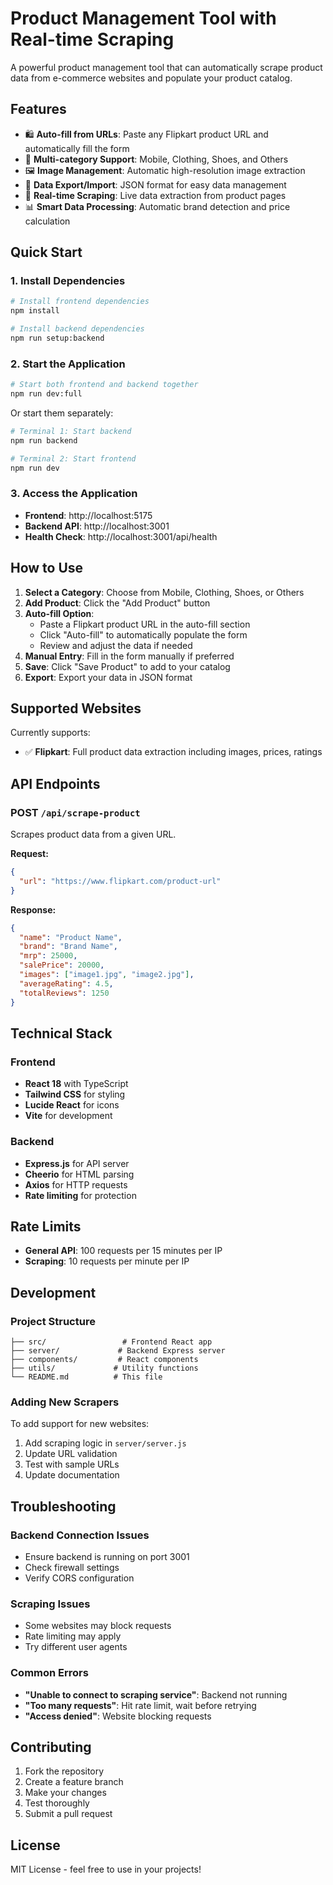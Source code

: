 # Product Management Tool with Real-time Scraping

A powerful product management tool that can automatically scrape product data from e-commerce websites and populate your product catalog.

## Features

- 🛍️ **Auto-fill from URLs**: Paste any Flipkart product URL and automatically fill the form
- 📱 **Multi-category Support**: Mobile, Clothing, Shoes, and Others
- 🖼️ **Image Management**: Automatic high-resolution image extraction
- 💾 **Data Export/Import**: JSON format for easy data management
- 🔄 **Real-time Scraping**: Live data extraction from product pages
- 📊 **Smart Data Processing**: Automatic brand detection and price calculation

## Quick Start

### 1. Install Dependencies

```bash
# Install frontend dependencies
npm install

# Install backend dependencies
npm run setup:backend
```

### 2. Start the Application

```bash
# Start both frontend and backend together
npm run dev:full
```

Or start them separately:

```bash
# Terminal 1: Start backend
npm run backend

# Terminal 2: Start frontend  
npm run dev
```

### 3. Access the Application

- **Frontend**: http://localhost:5175
- **Backend API**: http://localhost:3001
- **Health Check**: http://localhost:3001/api/health

## How to Use

1. **Select a Category**: Choose from Mobile, Clothing, Shoes, or Others
2. **Add Product**: Click the "Add Product" button
3. **Auto-fill Option**: 
   - Paste a Flipkart product URL in the auto-fill section
   - Click "Auto-fill" to automatically populate the form
   - Review and adjust the data if needed
4. **Manual Entry**: Fill in the form manually if preferred
5. **Save**: Click "Save Product" to add to your catalog
6. **Export**: Export your data in JSON format

## Supported Websites

Currently supports:
- ✅ **Flipkart**: Full product data extraction including images, prices, ratings

## API Endpoints

### POST `/api/scrape-product`
Scrapes product data from a given URL.

**Request:**
```json
{
  "url": "https://www.flipkart.com/product-url"
}
```

**Response:**
```json
{
  "name": "Product Name",
  "brand": "Brand Name", 
  "mrp": 25000,
  "salePrice": 20000,
  "images": ["image1.jpg", "image2.jpg"],
  "averageRating": 4.5,
  "totalReviews": 1250
}
```

## Technical Stack

### Frontend
- **React 18** with TypeScript
- **Tailwind CSS** for styling
- **Lucide React** for icons
- **Vite** for development

### Backend
- **Express.js** for API server
- **Cheerio** for HTML parsing
- **Axios** for HTTP requests
- **Rate limiting** for protection

## Rate Limits

- **General API**: 100 requests per 15 minutes per IP
- **Scraping**: 10 requests per minute per IP

## Development

### Project Structure
```
├── src/                 # Frontend React app
├── server/             # Backend Express server
├── components/         # React components
├── utils/             # Utility functions
└── README.md          # This file
```

### Adding New Scrapers

To add support for new websites:

1. Add scraping logic in `server/server.js`
2. Update URL validation
3. Test with sample URLs
4. Update documentation

## Troubleshooting

### Backend Connection Issues
- Ensure backend is running on port 3001
- Check firewall settings
- Verify CORS configuration

### Scraping Issues
- Some websites may block requests
- Rate limiting may apply
- Try different user agents

### Common Errors
- **"Unable to connect to scraping service"**: Backend not running
- **"Too many requests"**: Hit rate limit, wait before retrying
- **"Access denied"**: Website blocking requests

## Contributing

1. Fork the repository
2. Create a feature branch
3. Make your changes
4. Test thoroughly
5. Submit a pull request

## License

MIT License - feel free to use in your projects!